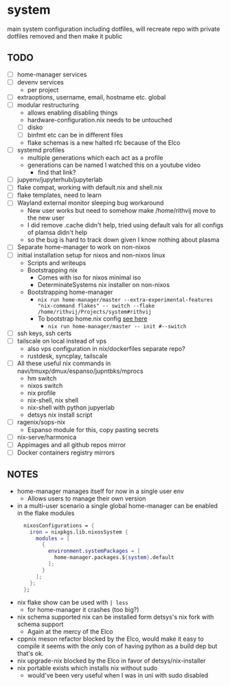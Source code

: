 # system
main system configuration including dotfiles, will recreate repo with private dotfiles removed and then make it public

## TODO
- [ ] home-manager services
- [ ] devenv services
    - per project
- [ ] extraoptions, username, email, hostname etc. global
- [ ] modular restructuring
    - allows enabling disabling things
    - hardware-configuration.nix needs to be untouched
    - [ ] disko
    - [ ] binfmt etc can be in different files
    - flake schemas is a new halted rfc because of the Elco
- [ ] systemd profiles
    - multiple generations which each act as a profile
    - generations can be named I watched this on a youtube video
        - find that link?
- [ ] jupyenv/jupyterhub/jupyterlab
- [ ] flake compat, working with default.nix and shell.nix
- [ ] flake templates, need to learn
- [ ] Wayland external monitor sleeping bug workaround
    - New user works but need to somehow make /home/rithvij move to the new user
    - I did remove .cache didn't help, tried using default vals for all configs of plamsa
        didn't help
    - so the bug is hard to track down given I know nothing about plasma
- [ ] Separate home-manager to work on non-nixos
- [ ] initial installation setup for nixos and non-nixos linux
    - Scripts and writeups
    - Bootstrapping nix
        - Comes with iso for nixos minimal iso
        - DeterminateSystems nix installer on non-nixos
    - Bootstrapping home-manager
        - `nix run home-manager/master --extra-experimental-features "nix-command flakes" -- switch --flake /home/rithvij/Projects/system#rithvij`
        - To bootstrap home.nix config [see here](https://nix-community.github.io/home-manager/index.xhtml#sec-flakes-standalone)
            - `nix run home-manager/master -- init #--switch`
- [ ] ssh keys, ssh certs
- [ ] tailscale on local instead of vps
    - also vps configuration in nix/dockerfiles separate repo?
    - rustdesk, syncplay, tailscale
- [ ] All these useful nix commands in navi/tmuxp/dmux/espanso/jupntbks/mprocs
    - hm switch
    - nixos switch
    - nix profile
    - nix-shell, nix shell
    - nix-shell with python jupyerlab
    - detsys nix install script
- [ ] ragenix/sops-nix
    - Espanso module for this, copy pasting secrets
- [ ] nix-serve/harmonica
- [ ] Appimages and all github repos mirror
- [ ] Docker containers registry mirrors

## NOTES

- home-manager manages itself for now in a single user env
    - Allows users to manage their own version
- in a multi-user scenario a single global home-manager can be enabled in the flake modules
    ```nix
      nixosConfigurations = {
        iron = nixpkgs.lib.nixosSystem {
          modules = [
            {
              environment.systemPackages = [
                home-manager.packages.${system}.default
              ];
            }
          ];
        };
      };
    ```
- nix flake show can be used with `| less`
    - for home-manager it crashes (too big?)
- nix schema supported nix can be installed form detsys's nix fork with schema support
    - Again at the mercy of the Elco
- cppnix meson refactor blocked by the Elco, would make it easy to compile it seems with the only con of having python as a build dep but that's ok.
- nix upgrade-nix blocked by the Elco in favor of detsys/nix-installer
- nix portable exists which installs nix without sudo
    - would've been very useful when I was in uni with sudo disabled

